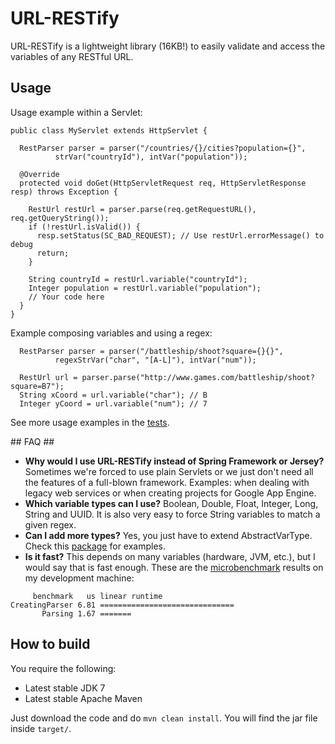 # URL-RESTify #

URL-RESTify is a lightweight library (16KB!) to easily validate and access the variables of any RESTful URL.

## Usage ##

Usage example within a Servlet:

```
public class MyServlet extends HttpServlet {

  RestParser parser = parser("/countries/{}/cities?population={}",
          strVar("countryId"), intVar("population"));

  @Override
  protected void doGet(HttpServletRequest req, HttpServletResponse resp) throws Exception {

    RestUrl restUrl = parser.parse(req.getRequestURL(), req.getQueryString());
    if (!restUrl.isValid()) {
      resp.setStatus(SC_BAD_REQUEST); // Use restUrl.errorMessage() to debug
      return;
    }

    String countryId = restUrl.variable("countryId");
    Integer population = restUrl.variable("population");
    // Your code here
  }
}
```

Example composing variables and using a regex:

```
  RestParser parser = parser("/battleship/shoot?square={}{}",
          regexStrVar("char", "[A-L]"), intVar("num"));

  RestUrl url = parser.parse("http://www.games.com/battleship/shoot?square=B7");
  String xCoord = url.variable("char"); // B
  Integer yCoord = url.variable("num"); // 7
```

See more usage examples in the [tests](https://bitbucket.org/danisola/url-restify/src/master/src/test/java/com/danisola/urlrestify/RestUrlTest.java).

## FAQ ##

* **Why would I use URL-RESTify instead of Spring Framework or Jersey?** Sometimes we're forced to use plain Servlets or we just don't need all the features of a full-blown framework. Examples: when dealing with legacy web services or when creating projects for Google App Engine.
* **Which variable types can I use?** Boolean, Double, Float, Integer, Long, String and UUID. It is also very easy to force String variables to match a given regex.
* **Can I add more types?** Yes, you just have to extend AbstractVarType. Check this [package](https://bitbucket.org/danisola/url-restify/src/master/src/main/java/com/danisola/urlrestify/types) for examples.
* **Is it fast?** This depends on many variables (hardware, JVM, etc.), but I would say that is fast enough. These are the [microbenchmark](https://bitbucket.org/danisola/url-restify/src/master/src/test/java/com/danisola/urlrestify/UrlRestifyBenchmark.java) results on my development machine:

```
     benchmark   us linear runtime
CreatingParser 6.81 ==============================
       Parsing 1.67 =======
```


## How to build ##

You require the following:

* Latest stable  JDK 7
* Latest stable Apache Maven

Just download the code and do `mvn clean install`. You will find the jar file inside `target/`.
